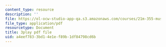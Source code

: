 ```yaml
---
content_type: resource
description: ''
file: https://ol-ocw-studio-app-qa.s3.amazonaws.com/courses/21m-355-musical-improvisation-spring-2013/a4eef7833bd14e1ef89b1df84798cd6b_ho1kCjRCjg8.pdf
file_type: application/pdf
resourcetype: Document
title: 3play pdf file
uid: a4eef783-3bd1-4e1e-f89b-1df84798cd6b
---
```

